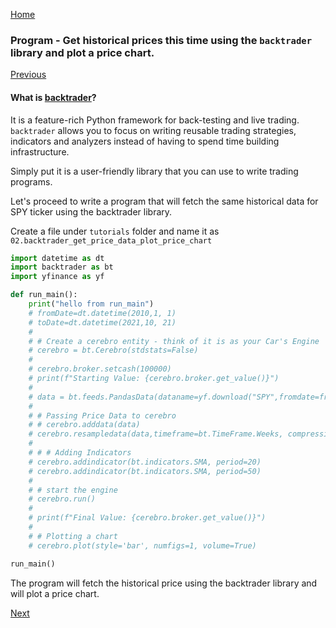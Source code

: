 [Home](index.html)

### Program - Get historical prices this time using the `backtrader` library and plot a price chart.

[Previous](lesson3.html)

#### What is [backtrader](https://www.backtrader.com/)?

It is a feature-rich Python framework for back-testing and live trading.  
`backtrader` allows you to focus on writing reusable trading strategies, indicators and analyzers instead of having to spend time building infrastructure.

Simply put it is a user-friendly library that you can use to write trading programs.

Let's proceed to write a program that will fetch the same historical data for SPY ticker using the backtrader library. 

Create a file under `tutorials` folder and name it as `02.backtrader_get_price_data_plot_price_chart`
```python
import datetime as dt
import backtrader as bt
import yfinance as yf

def run_main():
    print("hello from run_main")
    # fromDate=dt.datetime(2010,1, 1)
    # toDate=dt.datetime(2021,10, 21)
    # 
    # # Create a cerebro entity - think of it is as your Car's Engine
    # cerebro = bt.Cerebro(stdstats=False)
    # 
    # cerebro.broker.setcash(100000)
    # print(f"Starting Value: {cerebro.broker.get_value()}")
    # 
    # data = bt.feeds.PandasData(dataname=yf.download("SPY",fromdate=fromDate,todate=toDate))
    # 
    # # Passing Price Data to cerebro
    # # cerebro.adddata(data)
    # cerebro.resampledata(data,timeframe=bt.TimeFrame.Weeks, compression=1)
    # 
    # # # Adding Indicators
    # cerebro.addindicator(bt.indicators.SMA, period=20)
    # cerebro.addindicator(bt.indicators.SMA, period=50)
    # 
    # # start the engine
    # cerebro.run()
    # 
    # print(f"Final Value: {cerebro.broker.get_value()}")
    # 
    # # Plotting a chart
    # cerebro.plot(style='bar', numfigs=1, volume=True)

run_main()
```

The program will fetch the historical price using the backtrader library and will plot a price chart.

[Next](lesson5.html)
